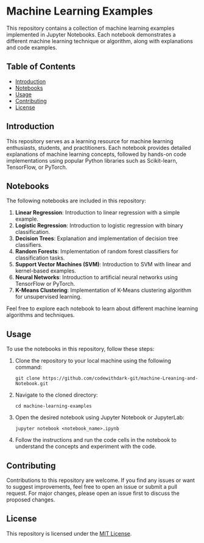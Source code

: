 # Machine Learning Examples

This repository contains a collection of machine learning examples implemented in Jupyter Notebooks. Each notebook demonstrates a different machine learning technique or algorithm, along with explanations and code examples.

## Table of Contents

- [Introduction](#introduction)
- [Notebooks](#notebooks)
- [Usage](#usage)
- [Contributing](#contributing)
- [License](#license)

## Introduction

This repository serves as a learning resource for machine learning enthusiasts, students, and practitioners. Each notebook provides detailed explanations of machine learning concepts, followed by hands-on code implementations using popular Python libraries such as Scikit-learn, TensorFlow, or PyTorch.

## Notebooks

The following notebooks are included in this repository:

1. **Linear Regression**: Introduction to linear regression with a simple example.
2. **Logistic Regression**: Introduction to logistic regression with binary classification.
3. **Decision Trees**: Explanation and implementation of decision tree classifiers.
4. **Random Forests**: Implementation of random forest classifiers for classification tasks.
5. **Support Vector Machines (SVM)**: Introduction to SVM with linear and kernel-based examples.
6. **Neural Networks**: Introduction to artificial neural networks using TensorFlow or PyTorch.
7. **K-Means Clustering**: Implementation of K-Means clustering algorithm for unsupervised learning.

Feel free to explore each notebook to learn about different machine learning algorithms and techniques.

## Usage

To use the notebooks in this repository, follow these steps:

1. Clone the repository to your local machine using the following command:

   ```
   git clone https://github.com/codewithdark-git/machine-Lreaning-and-Notebook.git
   ```

2. Navigate to the cloned directory:

   ```
   cd machine-learning-examples
   ```

3. Open the desired notebook using Jupyter Notebook or JupyterLab:

   ```
   jupyter notebook <notebook_name>.ipynb
   ```

4. Follow the instructions and run the code cells in the notebook to understand the concepts and experiment with the code.

## Contributing

Contributions to this repository are welcome. If you find any issues or want to suggest improvements, feel free to open an issue or submit a pull request. For major changes, please open an issue first to discuss the proposed changes.

## License

This repository is licensed under the [MIT License](LICENSE).
